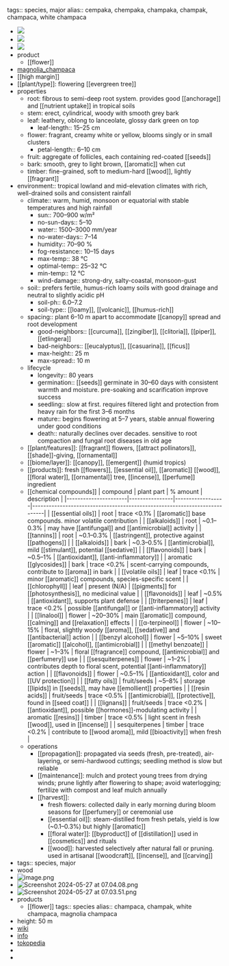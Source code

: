 tags:: species, major
alias:: cempaka, chempaka, champaka, champak, champaсa, white champaca

- ![](https://peach-geographical-bat-397.mypinata.cloud/ipfs/bafybeiapmu3yu6gy6kdonf4xp4q3lg33wrqtsr44mfkbkepqlqzp4bqkhm)
- ![](https://peach-geographical-bat-397.mypinata.cloud/ipfs/bafybeihkuav2sxohnpxagvqhidqj4xbns2hyvgzjfsxwgua7r2sbfkq2xu)
- ![](https://peach-geographical-bat-397.mypinata.cloud/ipfs/bafybeigya5s63qrx6cnqkrfhvnd54tmqtduhbzof6t3roh6ycplrdzpx4i)
- product
	- [[flower]]
- [magnolia_champaca](https://en.wikipedia.org/wiki/Magnolia_champaca)
- [[high margin]]
- [[plant/type]]: flowering [[evergreen tree]]
- properties
	- root: fibrous to semi-deep root system. provides good [[anchorage]] and [[nutrient uptake]] in tropical soils
	- stem: erect, cylindrical, woody with smooth grey bark
	- leaf: leathery, oblong to lanceolate, glossy dark green on top
		- leaf-length:: 15–25 cm
	- flower: fragrant, creamy white or yellow, blooms singly or in small clusters
		- petal-length:: 6–10 cm
	- fruit: aggregate of follicles, each containing red-coated [[seeds]]
	- bark: smooth, grey to light brown, [[aromatic]] when cut
	- timber: fine-grained, soft to medium-hard [[wood]], lightly [[fragrant]]
- environment:: tropical lowland and mid-elevation climates with rich, well-drained soils and consistent rainfall
	- climate:: warm, humid, monsoon or equatorial with stable temperatures and high rainfall
		- sun:: 700–900 w/m²
		- no-sun-days:: 5–10
		- water:: 1500–3000 mm/year
		- no-water-days:: 7–14
		- humidity:: 70–90 %
		- fog-resistance:: 10–15 days
		- max-temp:: 38 °C
		- optimal-temp:: 25–32 °C
		- min-temp:: 12 °C
		- wind-damage:: strong-dry, salty-coastal, monsoon-gust
	- soil:: prefers fertile, humus-rich loamy soils with good drainage and neutral to slightly acidic pH
		- soil-ph:: 6.0–7.2
		- soil-type:: [[loamy]], [[volcanic]], [[humus-rich]]
	- spacing:: plant 6–10 m apart to accommodate [[canopy]] spread and root development
		- good-neighbors:: [[curcuma]], [[zingiber]], [[clitoria]], [[piper]], [[etlingera]]
		- bad-neighbors:: [[eucalyptus]], [[casuarina]], [[ficus]]
		- max-height:: 25 m
		- max-spread:: 10 m
	- lifecycle
		- longevity:: 80 years
		- germination:: [[seeds]] germinate in 30–60 days with consistent warmth and moisture. pre-soaking and scarification improve success
		- seedling:: slow at first. requires filtered light and protection from heavy rain for the first 3–6 months
		- mature:: begins flowering at 5–7 years, stable annual flowering under good conditions
		- death:: naturally declines over decades. sensitive to root compaction and fungal root diseases in old age
	- [[plant/features]]: [[fragrant]] flowers, [[attract pollinators]], [[shade]]-giving, [[ornamental]]
	- [[biome/layer]]: [[canopy]], [[emergent]] (humid tropics)
	- [[products]]: fresh [[flowers]], [[essential oil]], [[aromatic]] [[wood]], [[floral water]], [[ornamental]] tree, [[incense]], [[perfume]] ingredient
	- [[chemical compounds]]
	  | compound             | plant part     | % amount         | description                                                              |
	  |----------------------|----------------|------------------|---------------------------------------------------------------------------|
	  | [[essential oils]]       | root           | trace <0.1%      | [[aromatic]] base compounds. minor volatile contribution                      |
	  | [[alkaloids]]            | root           | ~0.1–0.3%        | may have [[antifungal]] and [[antimicrobial]] activity                            |
	  | [[tannins]] | root           | ~0.1–0.3%        | [[astringent]], protective against [[pathogens]]                                  |
	  | [[alkaloids]]            | bark           | ~0.3–0.5%        | [[antimicrobial]], mild [[stimulant]], potential [[sedative]]                         |
	  | [[flavonoids]]           | bark           | ~0.5–1%          | [[antioxidant]], [[anti-inflammatory]]                                            |
	  | aromatic [[glycosides]]  | bark           | trace <0.2%      | scent-carrying compounds, contribute to [[aroma]] in bark                     |
	  | [[volatile oils]]        | leaf           | trace <0.1%      | minor [[aromatic]] compounds, species-specific scent                          |
	  | [[chlorophyll]]          | leaf           | present (N/A)    | [[pigments]] for [[photosynthesis]], no medicinal value                            |
	  | [[flavonoids]]           | leaf           | ~0.5%            | [[antioxidant]], supports plant defense                                       |
	  | [[triterpenes]]          | leaf           | trace <0.2%      | possible [[antifungal]] or [[anti-inflammatory]] activity                         |
	  | [[linalool]]             | flower         | ~20–30%          | main [[aromatic]] compound, [[calming]] and [[relaxation]] effects                      |
	  | [[α-terpineol]]          | flower         | ~10–15%          | floral, slightly woody [[aroma]], [[sedative]] and [[antibacterial]] action           |
	  | [[benzyl alcohol]]       | flower         | ~5–10%           | sweet [[aromatic]] [[alcohol]], [[antimicrobial]]                                     |
	  | [[methyl benzoate]]      | flower         | ~1–3%            | floral [[fragrance]] compound, [[antimicrobial]] and [[perfumery]] use                |
	  | [[sesquiterpenes]]       | flower         | ~1–2%            | contributes depth to floral scent, potential [[anti-inflammatory]] action     |
	  | [[flavonoids]]           | flower         | ~0.5–1%          | [[antioxidant]], color and [[UV protection]]                                     |
	  | [[fatty oils]]            | fruit/seeds    | ~5–8%            | storage [[lipids]] in [[seeds]], may have [[emollient]] properties                    |
	  | [[resin acids]]           | fruit/seeds    | trace <0.5%      | [[antimicrobial]], [[protective]], found in [[seed coat]]                             |
	  | [[lignans]]              | fruit/seeds    | trace <0.2%      | [[antioxidant]], possible [[hormones]]-modulating activity                         |
	  | aromatic [[resins]]      | timber         | trace <0.5%      | light scent in fresh [[wood]], used in [[incense]]                                |
	  | sesquiterpenes       | timber         | trace <0.2%      | contribute to [[wood aroma]], mild [[bioactivity]] when fresh                     |
	- operations
		- [[propagation]]: propagated via seeds (fresh, pre-treated), air-layering, or semi-hardwood cuttings; seedling method is slow but reliable
		- [[maintenance]]: mulch and protect young trees from drying winds; prune lightly after flowering to shape; avoid waterlogging; fertilize with compost and leaf mulch annually
		- [[harvest]]:
			- fresh flowers: collected daily in early morning during bloom seasons for [[perfumery]] or ceremonial use
			- [[essential oil]]: steam-distilled from fresh petals, yield is low (~0.1–0.3%) but highly [[aromatic]]
			- [[floral water]]: [[byproduct]] of [[distillation]] used in [[cosmetics]] and rituals
			- [[wood]]: harvested selectively after natural fall or pruning. used in artisanal [[woodcraft]], [[incense]], and [[carving]]
- tags:: species, major
- wood
- ![image.png](https://peach-geographical-bat-397.mypinata.cloud/ipfs/QmW9v9T8Usp1mPqqFGMt6AUU1dWHw22tApWPrBAc8rK7cN)
- ![Screenshot 2024-05-27 at 07.04.08.png](https://peach-geographical-bat-397.mypinata.cloud/ipfs/QmPd2jAHjMBRQrV9BeuZTVPaZ83YWBySq7H39t6Ru9QDXe)
- ![Screenshot 2024-05-27 at 07.03.51.png](https://peach-geographical-bat-397.mypinata.cloud/ipfs/Qmc2FpzaWTvhK18wVJJQkv4Ych9vSt1txmPBFP1K1XUa5K)
- products
	- [[flower]]
	  tags:: species
	  alias:: champaсa, champak, white champaca, magnolia champaca
- height: 50 m
- [wiki](https://en.wikipedia.org/wiki/Magnolia_champaca)
- [info](http://www.plantsofasia.com/index/magnolia_champaca/0-516)
- [tokopedia](https://www.tokopedia.com/rocketfieldplantary/tanaman-bunga-cempaka-putih-white-magnolia-flowers-magnolia-champaca?extParam=ivf%3Dfalse%26src%3Dsearch)
-
-